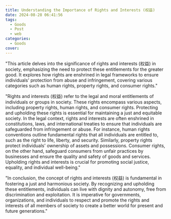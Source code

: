 ```yaml
---
title: Understanding the Importance of Rights and Interests (权益)
date: 2024-08-28 06:41:56
tags:
  - Goods
  - Post
  - web
categories:
  - Goods
cover: 
---
```


"This article delves into the significance of rights and interests (权益) in society, emphasizing the need to protect these entitlements for the greater good. It explores how rights are enshrined in legal frameworks to ensure individuals' protection from abuse and infringement, covering various categories such as human rights, property rights, and consumer rights."

"Rights and interests (权益) refer to the legal and moral entitlements of individuals or groups in society. These rights encompass various aspects, including property rights, human rights, and consumer rights. Protecting and upholding these rights is essential for maintaining a just and equitable society. In the legal context, rights and interests are often enshrined in constitutions, laws, and international treaties to ensure that individuals are safeguarded from infringement or abuse. For instance, human rights conventions outline fundamental rights that all individuals are entitled to, such as the right to life, liberty, and security. Similarly, property rights protect individuals' ownership of assets and possessions. Consumer rights, on the other hand, safeguard consumers from unfair practices by businesses and ensure the quality and safety of goods and services. Upholding rights and interests is crucial for promoting social justice, equality, and individual well-being."

"In conclusion, the concept of rights and interests (权益) is fundamental in fostering a just and harmonious society. By recognizing and upholding these entitlements, individuals can live with dignity and autonomy, free from discrimination and exploitation. It is imperative for governments, organizations, and individuals to respect and promote the rights and interests of all members of society to create a better world for present and future generations."
